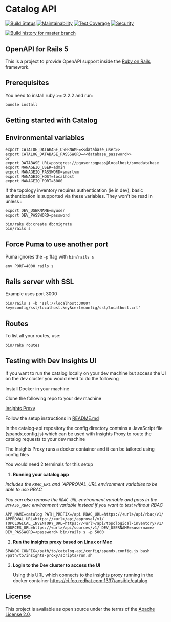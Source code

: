 # Catalog API

[![Build Status](https://api.travis-ci.org/RedHatInsights/catalog-api.svg)](https://travis-ci.org/RedHatInsights/catalog-api)
[![Maintainability](https://api.codeclimate.com/v1/badges/a9e6e5c7feb376381c5f/maintainability)](https://codeclimate.com/github/RedHatInsights/catalog-api/maintainability)
[![Test Coverage](https://api.codeclimate.com/v1/badges/a9e6e5c7feb376381c5f/test_coverage)](https://codeclimate.com/github/RedHatInsights/catalog-api/test_coverage)
[![Security](https://hakiri.io/github/RedHatInsights/catalog-api/master.svg)](https://hakiri.io/github/RedHatInsights/catalog-api/master)

[![Build history for master branch](https://buildstats.info/travisci/chart/RedHatInsights/catalog-api?branch=master&includeBuildsFromPullRequest=false&buildCount=50)](https://travis-ci.org/RedHatInsights/catalog-api/branches)

## OpenAPI for Rails 5

This is a project to provide OpenAPI support inside the [Ruby on Rails](http://rubyonrails.org/) framework.

## Prerequisites
You need to install ruby >= 2.2.2 and run:

```
bundle install
```

## Getting started with Catalog

## Environmental variables
```
export CATALOG_DATABASE_USERNAME=<<database_user>>
export CATALOG_DATABASE_PASSSWORD=<<database_password>>
or
export DATABASE_URL=postgres://pguser:pgpass@localhost/somedatabase
export MANAGEIQ_USER=admin
export MANAGEIQ_PASSWORD=smartvm
export MANAGEIQ_HOST=localhost
export MANAGEIQ_PORT=3000
```

If the topology inventory requires authentication (ie in dev), basic authentication is supported via these variables. They won't be read in unless :
```
export DEV_USERNAME=myuser
export DEV_PASSWORD=password
```

```
bin/rake db:create db:migrate
bin/rails s
```


## Force Puma to use another port

Puma ignores the `-p` flag with `bin/rails s`

```
env PORT=4000 rails s
```

## Rails server with SSL

Example uses port 3000

```
bin/rails s -b 'ssl://localhost:3000?key=config/ssl/localhost.key&cert=config/ssl/localhost.crt'
```

## Routes

To list all your routes, use:

```
bin/rake routes
```

## Testing with Dev Insights UI

If you want to run the catalog locally on your dev machine but access the UI on the dev cluster you would need to do the following

Install Docker in your machine

Clone the following repo to your dev machine

[Insights Proxy](https://github.com/RedHatInsights/insights-proxy)

Follow the setup instructions in [README.md](https://github.com/RedHatInsights/insights-proxy/blob/master/README.md#setup)


In the catalog-api repository the config directory contains a JavaScript file (spandx.config.js) which can be used with Insights Proxy to route the catalog requests to your dev machine

The Insights Proxy runs a docker container and it can be tailored using config files

You would need 2 terminals for this setup

1. **Running your catalog app**

_Includes the `RBAC_URL` and `APPROVAL_URL environment variables to be able to use RBAC_

_You can also remove the `RBAC_URL` environment variable and pass in the `BYPASS_RBAC` environment variable instead if you want to test without RBAC_

```
APP_NAME=catalog PATH_PREFIX=/api RBAC_URL=https://<url>/api/rbac/v1/ APPROVAL_URL=https://<url>/api/approval/v1/ TOPOLOGICAL_INVENTORY_URL=https://<url>/api/topological-inventory/v1/ SOURCES_URL=https://<url>/api/sources/v1/ DEV_USERNAME=<username> DEV_PASSWORD=<password> bin/rails s -p 5000
```

2. **Run the insights proxy based on Linux or Mac**
```
SPANDX_CONFIG=/path/to/catalog-api/config/spandx.config.js bash /path/to/insights-proxy/scripts/run.sh
```

3. **Login to the Dev cluster to access the UI**

   Using this URL which connects to the insights proxy running in the docker container
   https://ci.foo.redhat.com:1337/ansible/catalog

## License

This project is available as open source under the terms of the [Apache License 2.0](http://www.apache.org/licenses/LICENSE-2.0).
